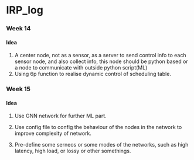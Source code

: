 # IRP_log

### Week 14

#### Idea

1. A center node, not as a sensor, as a server to send control info to each sensor node, and also collect info, this node should be python based or a node to communicate with outside python script(ML)
2. Using 6p function to realise dynamic control of scheduling table.

### Week 15

#### Idea

1. Use GNN network for further ML part.

2. Use config file to config the behaviour of the nodes in the network to improve complexity of network.

3. Pre-define some serneos or some modes of the networks, such as high latency, high load, or lossy or other somethings.







